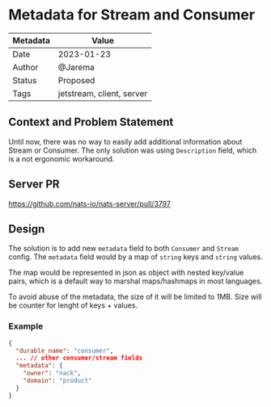 # Metadata for Stream and Consumer

|Metadata|Value|
|--------|-----|
|Date    |2023-01-23|
|Author  |@Jarema|
|Status  |Proposed|
|Tags    |jetstream, client, server|

## Context and Problem Statement

Until now, there was no way to easily add additional information about Stream or Consumer.
The only solution was using `Description` field, which is a not ergonomic workaround.

## Server PR
https://github.com/nats-io/nats-server/pull/3797

## Design

The solution is to add new `metadata` field to both `Consumer` and `Stream` config.
The `metadata` field would by a map of `string` keys and `string` values.

The map would be represented in json as object with nested key/value pairs, which is a default
way to marshal maps/hashmaps in most languages.

To avoid abuse of the metadata, the size of it will be limited to 1MB.
Size will be counter for lenght of keys + values.

### Example
```json
{
  "durable_name": "consumer",
  ... // other consumer/stream fields
  "metadata": {
    "owner": "nack",
    "domain": "product"
  }
}

```


